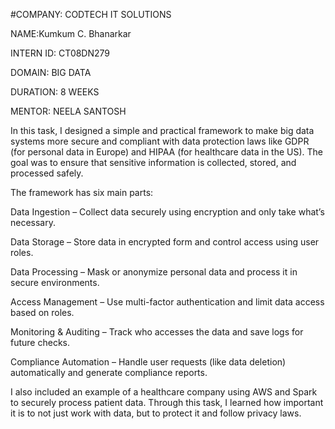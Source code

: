 #COMPANY: CODTECH IT SOLUTIONS

NAME:Kumkum C. Bhanarkar

INTERN ID: CT08DN279

DOMAIN: BIG DATA

DURATION: 8 WEEKS

MENTOR: NEELA SANTOSH

In this task, I designed a simple and practical framework to make big data systems more secure and compliant with data protection laws like GDPR (for personal data in Europe) and HIPAA (for healthcare data in the US). The goal was to ensure that sensitive information is collected, stored, and processed safely.

The framework has six main parts:

Data Ingestion – Collect data securely using encryption and only take what’s necessary.

Data Storage – Store data in encrypted form and control access using user roles.

Data Processing – Mask or anonymize personal data and process it in secure environments.

Access Management – Use multi-factor authentication and limit data access based on roles.

Monitoring & Auditing – Track who accesses the data and save logs for future checks.

Compliance Automation – Handle user requests (like data deletion) automatically and generate compliance reports.

I also included an example of a healthcare company using AWS and Spark to securely process patient data. Through this task, I learned how important it is to not just work with data, but to protect it and follow privacy laws.
